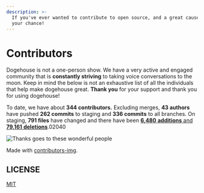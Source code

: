 ```yaml
---
description: >-
  If you've ever wanted to contribute to open source, and a great cause, now is
  your chance!
---
```


# Contributors

Dogehouse is not a one-person show. We have a very active and engaged community that is **constantly striving** to taking voice conversations to the moon. Keep in mind the below is not an exhaustive list of all the individuals that help make dogehouse great. **Thank you** for your support and thank you for using dogehouse!

To date, we have about **344 contributors.** Excluding merges, **43 authors** have pushed **262 commits** to staging and **336 commits** to all branches. On staging, **791 files** have changed and there have been [**6,480** **additions** and **79,161** **deletions**](https://github.com/benawad/dogehouse/compare/d9974621bfc17efd75a0ba99828226ecb16163c7...staging).02040

![Thanks goes to these wonderful people](https://user-images.githubusercontent.com/42372656/115380792-da211900-a1ca-11eb-8429-5b7e93276728.png)

Made with [contributors-img](https://contrib.rocks).

## LICENSE

[MIT](https://github.com/all-contributors/all-contributors/blob/master/LICENSE)

